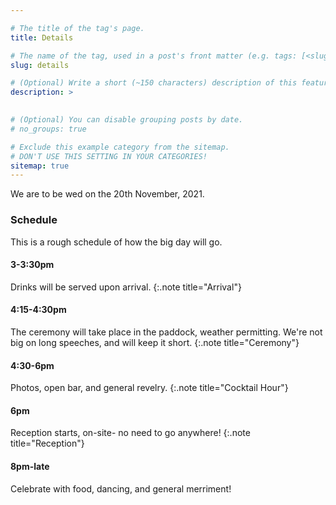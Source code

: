 ```yaml
---

# The title of the tag's page.
title: Details

# The name of the tag, used in a post's front matter (e.g. tags: [<slug>]).
slug: details

# (Optional) Write a short (~150 characters) description of this featured tag.
description: >
  

# (Optional) You can disable grouping posts by date.
# no_groups: true

# Exclude this example category from the sitemap.
# DON'T USE THIS SETTING IN YOUR CATEGORIES!
sitemap: true
---
```

We are to be wed on the 20th November, 2021.

### Schedule
This is a rough schedule of how the big day will go. 

#### 3-3:30pm
Drinks will be served upon arrival.
{:.note title="Arrival"}
#### 4:15-4:30pm
The ceremony will take place in the paddock, weather permitting. We're not big on long speeches, and will keep it short.
{:.note title="Ceremony"}
#### 4:30-6pm
Photos, open bar, and general revelry.
{:.note title="Cocktail Hour"}
#### 6pm
Reception starts, on-site- no need to go anywhere!
{:.note title="Reception"}
#### 8pm-late
Celebrate with food, dancing, and general merriment!

